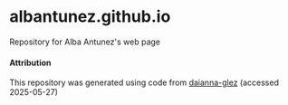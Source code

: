 # albantunez.github.io
Repository for Alba Antunez's web page





#### Attribution
This repository was generated using code from [daianna-glez](https://github.com/daianna-glez) (accessed 2025-05-27)
